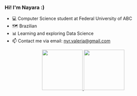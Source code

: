 ### Hi! I'm Nayara :) 

- 💻 Computer Science student at Federal University of ABC
- 🗺️ Brazilian
- 📊 Learning and exploring Data Science
- 📫 Contact me via email: nyr.valeria@gmail.com

<div align="center">
  <a href="https://github.com/nyrvlr">
  <img height="130em" src="https://github-readme-stats.vercel.app/api?username=nyrvlr&show_icons=true&theme=dracula&include_all_commits=true&count_private=true"/>
  <img height="130em" src="https://github-readme-stats.vercel.app/api/top-langs/?username=nyrvlr&layout=compact&langs_count=7&theme=dracula"/>
</div>
  
